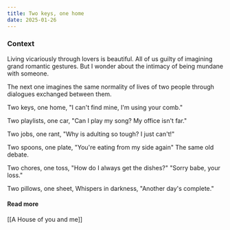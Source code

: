 ```yaml
---
title: Two keys, one home
date: 2025-01-26
---
```


### Context

Living vicariously through lovers is beautiful. All of us guilty of imagining grand romantic gestures. But I wonder about the intimacy of being mundane with someone. 

The next one imagines the same normality of lives of two people through dialogues exchanged between them.

<div class="poetry">

Two keys, one home, 
"I can't find mine,
I'm using your comb."

Two playlists, one car,
"Can I play my song?
My office isn't far."

Two jobs, one rant,
"Why is adulting so tough?
I just can't!"

Two spoons, one plate,
"You're eating from my side again"
The same old debate.

Two chores, one toss,
"How do I always get the dishes?"
"Sorry babe, your loss."

Two pillows, one sheet, 
Whispers in darkness,
"Another day's complete."

</div>

#### Read more

[[A House of you and me]]
